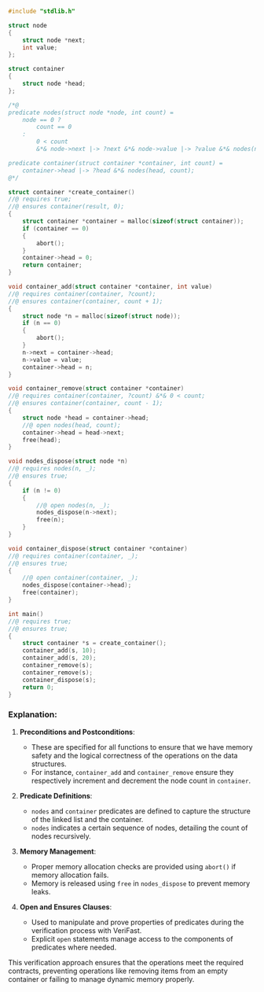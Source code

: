 ```c
#include "stdlib.h"

struct node
{
    struct node *next;
    int value;
};

struct container
{
    struct node *head;
};

/*@
predicate nodes(struct node *node, int count) =
    node == 0 ?  
        count == 0 
    : 
        0 < count 
        &*& node->next |-> ?next &*& node->value |-> ?value &*& nodes(next, count - 1);

predicate container(struct container *container, int count) =
    container->head |-> ?head &*& nodes(head, count);
@*/

struct container *create_container()
//@ requires true;
//@ ensures container(result, 0);
{
    struct container *container = malloc(sizeof(struct container));
    if (container == 0)
    {
        abort();
    }
    container->head = 0;
    return container;
}

void container_add(struct container *container, int value)
//@ requires container(container, ?count);
//@ ensures container(container, count + 1);
{
    struct node *n = malloc(sizeof(struct node));
    if (n == 0)
    {
        abort();
    }
    n->next = container->head;
    n->value = value;
    container->head = n;
}

void container_remove(struct container *container)
//@ requires container(container, ?count) &*& 0 < count;
//@ ensures container(container, count - 1);
{
    struct node *head = container->head;
    //@ open nodes(head, count);
    container->head = head->next;
    free(head);
}

void nodes_dispose(struct node *n)
//@ requires nodes(n, _);
//@ ensures true;
{
    if (n != 0)
    {
        //@ open nodes(n, _);
        nodes_dispose(n->next);
        free(n);
    }
}

void container_dispose(struct container *container)
//@ requires container(container, _);
//@ ensures true;
{
    //@ open container(container, _);
    nodes_dispose(container->head);
    free(container);
}

int main()
//@ requires true;
//@ ensures true;
{
    struct container *s = create_container();
    container_add(s, 10);
    container_add(s, 20);
    container_remove(s);
    container_remove(s);
    container_dispose(s);
    return 0;
}
```

### Explanation:

1. **Preconditions and Postconditions**:
    - These are specified for all functions to ensure that we have memory safety and the logical correctness of the operations on the data structures.
    - For instance, `container_add` and `container_remove` ensure they respectively increment and decrement the node count in `container`.

2. **Predicate Definitions**:
    - `nodes` and `container` predicates are defined to capture the structure of the linked list and the container.
    - `nodes` indicates a certain sequence of nodes, detailing the count of nodes recursively.

3. **Memory Management**:
    - Proper memory allocation checks are provided using `abort()` if memory allocation fails. 
    - Memory is released using `free` in `nodes_dispose` to prevent memory leaks.

4. **Open and Ensures Clauses**:
    - Used to manipulate and prove properties of predicates during the verification process with VeriFast.
    - Explicit `open` statements manage access to the components of predicates where needed. 

This verification approach ensures that the operations meet the required contracts, preventing operations like removing items from an empty container or failing to manage dynamic memory properly.
